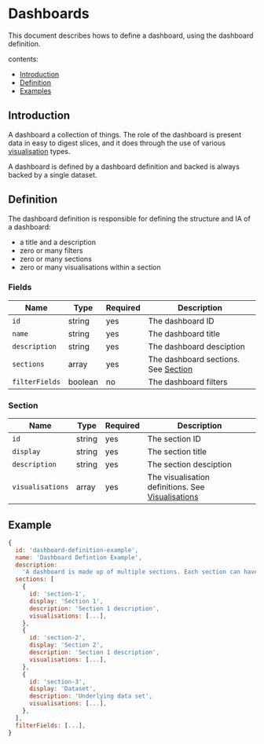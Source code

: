 # Dashboards

This document describes hows to define a dashboard, using the dashboard definition.

contents:

- [Introduction](#introduction)
- [Definition](#definition)
- [Examples](#examples)


## Introduction

A dashboard a collection of things. The role of the dashboard is present data in easy to digest slices, and it does through the use of various [visualisation](../visualisations/visualisation-definition.md) types.

A dashboard is defined by a dashboard definition and backed is always backed by a single dataset. 

## Definition

The dashboard definition is responsible for defining the structure and IA of a dashboard:

- a title and a description
- zero or many filters
- zero or many sections
- zero or many visualisations within a section

### Fields

| Name          | Type    | Required | Description                                                             |
| --------------| ------- | -------- | ------------------------------------------------------------------------|
| `id`          | string  | yes      | The dashboard ID                                                        |
| `name`        | string  | yes      | The dashboard title                                                     |
| `description` | string  | yes      | The dashboard desciption                                                |
| `sections`    | array   | yes      | The dashboard sections. See [Section](#section)                         |
| `filterFields`| boolean | no       | The dashboard filters                                                   |

### Section

| Name             | Type    | Required | Description                                                          |
| -----------------| ------- | -------- | ---------------------------------------------------------------------|
| `id`             | string  | yes      | The section ID                                                       |
| `display`        | string  | yes      | The section title                                                    |
| `description`    | string  | yes      | The section desciption                                               | 
| `visualisations` | array   | yes      | The visualisation definitions. See [Visualisations](../visualisations/visualisation-definition.md)   |


## Example

```js
{
  id: 'dashboard-definition-example',
  name: 'Dashboard Defintion Example',
  description:
    'A dashboard is made up of multiple sections. Each section can have a title, description, and multiple visualisation types',
  sections: [
    {
      id: 'section-1',
      display: 'Section 1',
      description: 'Section 1 description',
      visualisations: [...],
    },
    {
      id: 'section-2',
      display: 'Section 2',
      description: 'Section 1 description',
      visualisations: [...],
    },
    {
      id: 'section-3',
      display: 'Dataset',
      description: 'Underlying data set',
      visualisations: [...],
    },
  ],
  filterFields: [...],
}
```


